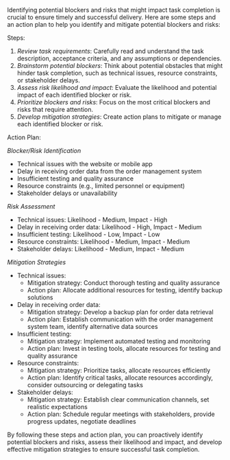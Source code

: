 Identifying potential blockers and risks that might impact task completion is crucial to ensure timely and successful delivery. Here are some steps and an action plan to help you identify and mitigate potential blockers and risks:

Steps:

1. *Review task requirements*: Carefully read and understand the task description, acceptance criteria, and any assumptions or dependencies.
2. *Brainstorm potential blockers*: Think about potential obstacles that might hinder task completion, such as technical issues, resource constraints, or stakeholder delays.
3. *Assess risk likelihood and impact*: Evaluate the likelihood and potential impact of each identified blocker or risk.
4. *Prioritize blockers and risks*: Focus on the most critical blockers and risks that require attention.
5. *Develop mitigation strategies*: Create action plans to mitigate or manage each identified blocker or risk.

Action Plan:

*Blocker/Risk Identification*

- Technical issues with the website or mobile app
- Delay in receiving order data from the order management system
- Insufficient testing and quality assurance
- Resource constraints (e.g., limited personnel or equipment)
- Stakeholder delays or unavailability

*Risk Assessment*

- Technical issues: Likelihood - Medium, Impact - High
- Delay in receiving order data: Likelihood - High, Impact - Medium
- Insufficient testing: Likelihood - Low, Impact - Low
- Resource constraints: Likelihood - Medium, Impact - Medium
- Stakeholder delays: Likelihood - Medium, Impact - Medium

*Mitigation Strategies*

- Technical issues:
    - Mitigation strategy: Conduct thorough testing and quality assurance
    - Action plan: Allocate additional resources for testing, identify backup solutions
- Delay in receiving order data:
    - Mitigation strategy: Develop a backup plan for order data retrieval
    - Action plan: Establish communication with the order management system team, identify alternative data sources
- Insufficient testing:
    - Mitigation strategy: Implement automated testing and monitoring
    - Action plan: Invest in testing tools, allocate resources for testing and quality assurance
- Resource constraints:
    - Mitigation strategy: Prioritize tasks, allocate resources efficiently
    - Action plan: Identify critical tasks, allocate resources accordingly, consider outsourcing or delegating tasks
- Stakeholder delays:
    - Mitigation strategy: Establish clear communication channels, set realistic expectations
    - Action plan: Schedule regular meetings with stakeholders, provide progress updates, negotiate deadlines

By following these steps and action plan, you can proactively identify potential blockers and risks, assess their likelihood and impact, and develop effective mitigation strategies to ensure successful task completion.